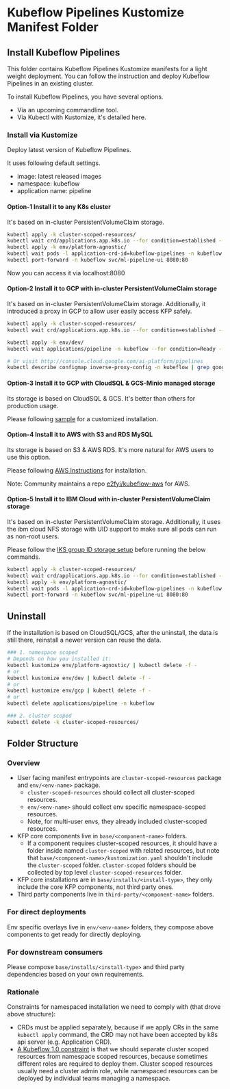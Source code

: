 # Kubeflow Pipelines Kustomize Manifest Folder

## Install Kubeflow Pipelines

This folder contains Kubeflow Pipelines Kustomize manifests for a light weight
deployment. You can follow the instruction and deploy Kubeflow Pipelines in an
existing cluster.

To install Kubeflow Pipelines, you have several options.

- Via an upcoming commandline tool.
- Via Kubectl with Kustomize, it's detailed here.

### Install via Kustomize

Deploy latest version of Kubeflow Pipelines.

It uses following default settings.

- image: latest released images
- namespace: kubeflow
- application name: pipeline

#### Option-1 Install it to any K8s cluster

It's based on in-cluster PersistentVolumeClaim storage.

```bash
kubectl apply -k cluster-scoped-resources/
kubectl wait crd/applications.app.k8s.io --for condition=established --timeout=60s
kubectl apply -k env/platform-agnostic/
kubectl wait pods -l application-crd-id=kubeflow-pipelines -n kubeflow --for condition=Ready --timeout=1800s
kubectl port-forward -n kubeflow svc/ml-pipeline-ui 8080:80
```

Now you can access it via localhost:8080

#### Option-2 Install it to GCP with in-cluster PersistentVolumeClaim storage

It's based on in-cluster PersistentVolumeClaim storage.
Additionally, it introduced a proxy in GCP to allow user easily access KFP safely.

```bash
kubectl apply -k cluster-scoped-resources/
kubectl wait crd/applications.app.k8s.io --for condition=established --timeout=60s

kubectl apply -k env/dev/
kubectl wait applications/pipeline -n kubeflow --for condition=Ready --timeout=1800s

# Or visit http://console.cloud.google.com/ai-platform/pipelines
kubectl describe configmap inverse-proxy-config -n kubeflow | grep googleusercontent.com
```

#### Option-3 Install it to GCP with CloudSQL & GCS-Minio managed storage

Its storage is based on CloudSQL & GCS. It's better than others for production usage.

Please following [sample](sample/README.md) for a customized installation.

#### Option-4 Install it to AWS with S3 and RDS MySQL

Its storage is based on S3 & AWS RDS. It's more natural for AWS users to use this option.

Please following [AWS Instructions](env/aws/README.md) for installation.

Note: Community maintains a repo [e2fyi/kubeflow-aws](https://github.com/e2fyi/kubeflow-aws/tree/master/pipelines) for AWS.

#### Option-5 Install it to IBM Cloud with in-cluster PersistentVolumeClaim storage

It's based on in-cluster PersistentVolumeClaim storage.
Additionally, it uses the ibm cloud NFS storage with UID support to make sure all pods can run as non-root users.

Please follow the [IKS group ID storage setup](https://www.kubeflow.org/docs/ibm/deploy/install-kubeflow-on-iks/#ibm-cloud-group-id-storage-setup)
before running the below commands.

```bash
kubectl apply -k cluster-scoped-resources/
kubectl wait crd/applications.app.k8s.io --for condition=established --timeout=60s
kubectl apply -k env/platform-agnostic/
kubectl wait pods -l application-crd-id=kubeflow-pipelines -n kubeflow --for condition=Ready --timeout=1800s
kubectl port-forward -n kubeflow svc/ml-pipeline-ui 8080:80
```

## Uninstall

If the installation is based on CloudSQL/GCS, after the uninstall, the data is still there,
reinstall a newer version can reuse the data.

```bash
### 1. namespace scoped
# Depends on how you installed it:
kubectl kustomize env/platform-agnostic/ | kubectl delete -f -
# or
kubectl kustomize env/dev | kubectl delete -f -
# or
kubectl kustomize env/gcp | kubectl delete -f -
# or
kubectl delete applications/pipeline -n kubeflow

### 2. cluster scoped
kubectl delete -k cluster-scoped-resources/
```

## Folder Structure

### Overview

* User facing manifest entrypoints are `cluster-scoped-resources` package and `env/<env-name>` package.
  * `cluster-scoped-resources` should collect all cluster-scoped resources.
  * `env/<env-name>` should collect env specific namespace-scoped resources.
  * Note, for multi-user envs, they already included cluster-scoped resources.
* KFP core components live in `base/<component-name>` folders.
  * If a component requires cluster-scoped resources, it should have a folder inside named `cluster-scoped` with related resources, but note that `base/<component-name>/kustomization.yaml` shouldn't include the `cluster-scoped` folder. `cluster-scoped` folders should be collected by top level `cluster-scoped-resources` folder.
* KFP core installations are in `base/installs/<install-type>`, they only include the core KFP components, not third party ones.
* Third party components live in `third-party/<component-name>` folders.

### For direct deployments

Env specific overlays live in `env/<env-name>` folders, they compose above components to get ready for directly deploying.

### For downstream consumers

Please compose `base/installs/<install-type>` and third party dependencies based on your own requirements.

### Rationale

Constraints for namespaced installation we need to comply with (that drove above structure):

* CRDs must be applied separately, because if we apply CRs in the same `kubectl apply` command, the CRD may not have been accepted by k8s api server (e.g. Application CRD).
* [A Kubeflow 1.0 constraint](https://github.com/kubeflow/pipelines/issues/2884#issuecomment-577158715) is that we should separate cluster scoped resources from namespace scoped resources, because sometimes different roles are required to deploy them. Cluster scoped resources usually need a cluster admin role, while namespaced resources can be deployed by individual teams managing a namespace.
